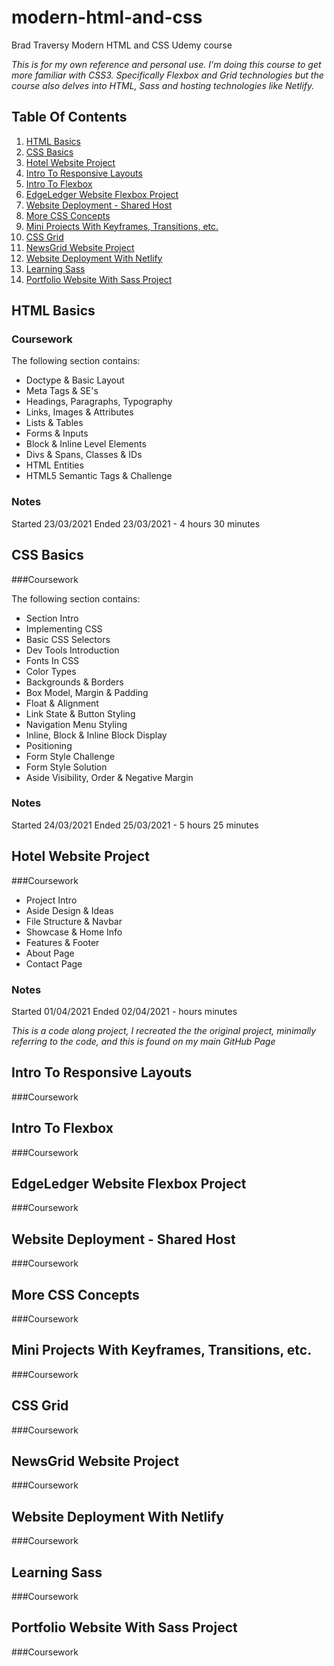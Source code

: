 # modern-html-and-css
Brad Traversy Modern HTML and CSS Udemy course

*This is for my own reference and personal use. I'm doing this
course to get more familiar with CSS3.
Specifically Flexbox and Grid technologies but the course also
delves into HTML, Sass and hosting technologies like Netlify.*

## Table Of Contents

1. [HTML Basics](#HTML-Basics)
2. [CSS Basics](#CSS-Basics)
3. [Hotel Website Project](#Hotel-Website-Project)
4. [Intro To Responsive Layouts](#Intro-To-Responsive-Layouts)
5. [Intro To Flexbox](#Intro-To-Flexbox)
6. [EdgeLedger Website Flexbox Project](#EdgeLedger-Website-Flexbox-Project)
7. [Website Deployment - Shared Host](#Website-Deployment---Shared-Host)
8. [More CSS Concepts](#More-CSS-Concepts)
9. [Mini Projects With Keyframes, Transitions, etc.](#Mini-Projects-With-Keyframes,-Transitions,-etc.)
10. [CSS Grid](#CSS-Grid)
11. [NewsGrid Website Project](#NewsGrid-Website-Project)
12. [Website Deployment With Netlify](#Website-Deployment-With-Netlify)
13. [Learning Sass](#Learning-Sass)
14. [Portfolio Website With Sass Project](#Portfolio-Website-With-Sass-Project)

## HTML Basics

### Coursework

The following section contains:

* Doctype & Basic Layout
* Meta Tags & SE's
* Headings, Paragraphs, Typography
* Links, Images & Attributes
* Lists & Tables
* Forms & Inputs
* Block & Inline Level Elements
* Divs & Spans, Classes & IDs
* HTML Entities
* HTML5 Semantic Tags & Challenge

### Notes

Started 23/03/2021
Ended 23/03/2021  - 4 hours 30 minutes

## CSS Basics

###Coursework

The following section contains:

* Section Intro
* Implementing CSS
* Basic CSS Selectors
* Dev Tools Introduction
* Fonts In CSS
* Color Types
* Backgrounds & Borders
* Box Model, Margin & Padding
* Float & Alignment
* Link State & Button Styling
* Navigation Menu Styling
* Inline, Block & Inline Block Display
* Positioning
* Form Style Challenge
* Form Style Solution
* Aside Visibility, Order & Negative Margin

### Notes

Started 24/03/2021
Ended 25/03/2021  - 5 hours 25 minutes

## Hotel Website Project

###Coursework

* Project Intro
* Aside Design & Ideas
* File Structure & Navbar
* Showcase & Home Info
* Features & Footer
* About Page
* Contact Page

### Notes

Started 01/04/2021
Ended 02/04/2021  - hours minutes

*This is a code along project, I recreated the the original project,
 minimally referring to the code, and this is found on my main GitHub Page*

## Intro To Responsive Layouts

###Coursework

## Intro To Flexbox

###Coursework

## EdgeLedger Website Flexbox Project

###Coursework

## Website Deployment - Shared Host

###Coursework

## More CSS Concepts

###Coursework

## Mini Projects With Keyframes, Transitions, etc.

###Coursework

## CSS Grid

###Coursework

## NewsGrid Website Project

###Coursework

## Website Deployment With Netlify

###Coursework

## Learning Sass

###Coursework

## Portfolio Website With Sass Project

###Coursework
